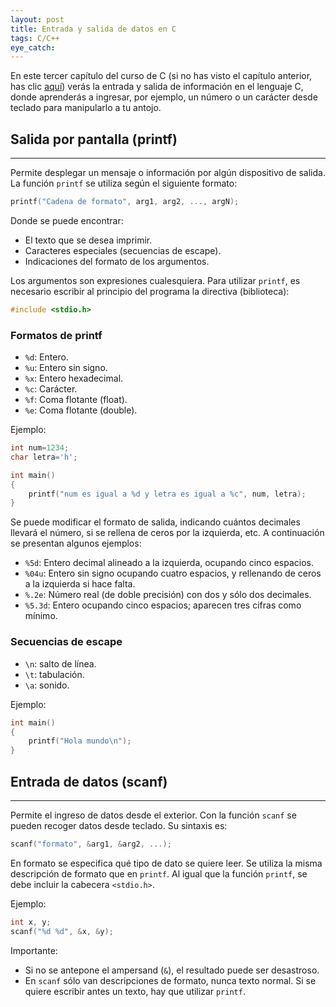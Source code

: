 ```yaml
---
layout: post
title: Entrada y salida de datos en C
tags: C/C++
eye_catch:
---
```


En este tercer capítulo del curso de C (si no has visto el capítulo anterior, has clic [aquí](https://nisoto.github.io/2017/04/24/manipulacion-datos-c/)) verás la entrada y salida de información en el lenguaje C, donde aprenderás a ingresar, por ejemplo, un número o un carácter desde teclado para manipularlo a tu antojo.

<!--more-->

## Salida por pantalla (printf)
-------------------------------

Permite desplegar un mensaje o información por algún dispositivo de salida. La función `printf` se utiliza según el siguiente formato:

``` c
printf("Cadena de formato", arg1, arg2, ..., argN);
```

Donde se puede encontrar:

* El texto que se desea imprimir.
* Caracteres especiales (secuencias de escape).
* Indicaciones del formato de los argumentos.

Los argumentos son expresiones cualesquiera. Para utilizar `printf`, es necesario escribir al principio del programa la directiva (biblioteca):

``` c
#include <stdio.h>
```

### Formatos de printf

* `%d`: Entero.
* `%u`: Entero sin signo.
* `%x`: Entero hexadecimal.
* `%c`: Carácter.
* `%f`: Coma flotante (float).
* `%e`: Coma flotante (double).

Ejemplo:

``` c
int num=1234;
char letra='h';

int main()
{
    printf("num es igual a %d y letra es igual a %c", num, letra);
}
```

Se puede modificar el formato de salida, indicando cuántos decimales llevará el número, si se rellena de ceros por la izquierda, etc. A continuación se presentan algunos ejemplos:

* `%5d`: Entero decimal alineado a la izquierda, ocupando cinco espacios.
* `%04u`: Entero sin signo ocupando cuatro espacios, y rellenando de ceros a la izquierda si hace falta.
* `%.2e`: Número real (de doble precisión) con dos y sólo dos decimales.
* `%5.3d`: Entero ocupando cinco espacios; aparecen tres cifras como mínimo.

### Secuencias de escape

* `\n`: salto de línea.
* `\t`: tabulación.
* `\a`: sonido.

Ejemplo:

``` c
int main()
{
    printf("Hola mundo\n");
}
```

## Entrada de datos (scanf)
---------------------------

Permite el ingreso de datos desde el exterior. Con la función `scanf` se pueden recoger datos desde teclado. Su sintaxis es:

``` c
scanf("formato", &arg1, &arg2, ...);
```

En formato se especifica qué tipo de dato se quiere leer. Se utiliza la misma descripción de formato que en `printf`. Al igual que la función `printf`, se debe incluir la cabecera `<stdio.h>`.

Ejemplo:

``` c
int x, y;
scanf("%d %d", &x, &y);
```

Importante:

* Si no se antepone el ampersand (`&`), el resultado puede ser desastroso.
* En `scanf` sólo van descripciones de formato, nunca texto normal. Si se quiere escribir antes un texto, hay que utilizar `printf`.
